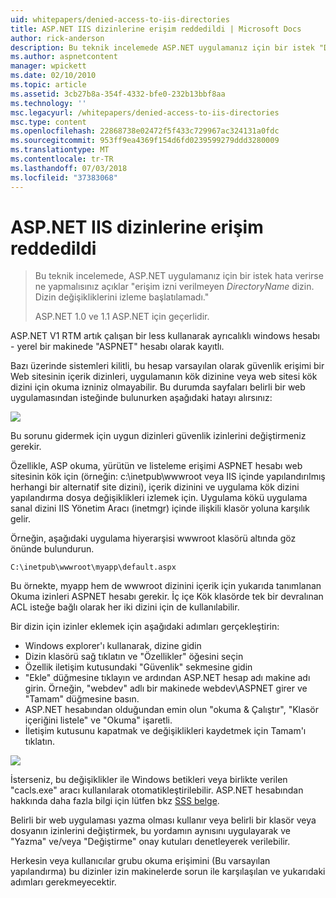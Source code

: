 ```yaml
---
uid: whitepapers/denied-access-to-iis-directories
title: ASP.NET IIS dizinlerine erişim reddedildi | Microsoft Docs
author: rick-anderson
description: Bu teknik incelemede ASP.NET uygulamanız için bir istek "DirectoryName dizinine erişim engellendi. hata verirse ne yapmalısınız açıklar. S başarısız oldu...
ms.author: aspnetcontent
manager: wpickett
ms.date: 02/10/2010
ms.topic: article
ms.assetid: 3cb27b8a-354f-4332-bfe0-232b13bbf8aa
ms.technology: ''
msc.legacyurl: /whitepapers/denied-access-to-iis-directories
msc.type: content
ms.openlocfilehash: 22868738e02472f5f433c729967ac324131a0fdc
ms.sourcegitcommit: 953ff9ea4369f154d6fd0239599279ddd3280009
ms.translationtype: MT
ms.contentlocale: tr-TR
ms.lasthandoff: 07/03/2018
ms.locfileid: "37383068"
---
```

<a name="aspnet-denied-access-to-iis-directories"></a>ASP.NET IIS dizinlerine erişim reddedildi
====================
> Bu teknik incelemede, ASP.NET uygulamanız için bir istek hata verirse ne yapmalısınız açıklar "erişim izni verilmeyen *DirectoryName* dizin. Dizin değişikliklerini izleme başlatılamadı."
> 
> ASP.NET 1.0 ve 1.1 ASP.NET için geçerlidir.


ASP.NET V1 RTM artık çalışan bir less kullanarak ayrıcalıklı windows hesabı - yerel bir makinede "ASPNET" hesabı olarak kayıtlı.

Bazı üzerinde sistemleri kilitli, bu hesap varsayılan olarak güvenlik erişimi bir Web sitesinin içerik dizinleri, uygulamanın kök dizinine veya web sitesi kök dizini için okuma izniniz olmayabilir. Bu durumda sayfaları belirli bir web uygulamasından isteğinde bulunurken aşağıdaki hatayı alırsınız:

![](denied-access-to-iis-directories/_static/image1.jpg)

Bu sorunu gidermek için uygun dizinleri güvenlik izinlerini değiştirmeniz gerekir.

Özellikle, ASP okuma, yürütün ve listeleme erişimi ASPNET hesabı web sitesinin kök için (örneğin: c:\inetpub\wwwroot veya IIS içinde yapılandırılmış herhangi bir alternatif site dizini), içerik dizinini ve uygulama kök dizini yapılandırma dosya değişiklikleri izlemek için. Uygulama kökü uygulama sanal dizini IIS Yönetim Aracı (inetmgr) içinde ilişkili klasör yoluna karşılık gelir.

Örneğin, aşağıdaki uygulama hiyerarşisi wwwroot klasörü altında göz önünde bulundurun.

`C:\inetpub\wwwroot\myapp\default.aspx`

Bu örnekte, myapp hem de wwwroot dizinini içerik için yukarıda tanımlanan Okuma izinleri ASPNET hesabı gerekir. İç içe Kök klasörde tek bir devralınan ACL isteğe bağlı olarak her iki dizini için de kullanılabilir.

Bir dizin için izinler eklemek için aşağıdaki adımları gerçekleştirin:

- Windows explorer'ı kullanarak, dizine gidin
- Dizin klasörü sağ tıklatın ve "Özellikler" öğesini seçin
- Özellik iletişim kutusundaki "Güvenlik" sekmesine gidin
- "Ekle" düğmesine tıklayın ve ardından ASP.NET hesap adı makine adı girin. Örneğin, "webdev" adlı bir makinede webdev\ASPNET girer ve "Tamam" düğmesine basın.
- ASP.NET hesabından olduğundan emin olun "okuma &amp; Çalıştır", "Klasör içeriğini listele" ve "Okuma" işaretli.
- İletişim kutusunu kapatmak ve değişiklikleri kaydetmek için Tamam'ı tıklatın.

![](denied-access-to-iis-directories/_static/image2.jpg)

İsterseniz, bu değişiklikler ile Windows betikleri veya birlikte verilen "cacls.exe" aracı kullanılarak otomatikleştirilebilir. ASP.NET hesabından hakkında daha fazla bilgi için lütfen bkz [SSS belge](https://go.microsoft.com/fwlink/?LinkId=5828).

Belirli bir web uygulaması yazma olması kullanır veya belirli bir klasör veya dosyanın izinlerini değiştirmek, bu yordamın aynısını uygulayarak ve "Yazma" ve/veya "Değiştirme" onay kutuları denetleyerek verilebilir.

Herkesin veya kullanıcılar grubu okuma erişimini (Bu varsayılan yapılandırma) bu dizinler izin makinelerde sorun ile karşılaşılan ve yukarıdaki adımları gerekmeyecektir.
